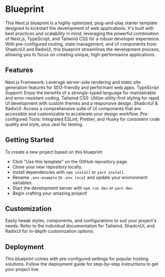 # Blueprint
This Next.js blueprint is a highly optimized, plug-and-play starter template designed to kickstart the development of web applications. It's built with best practices and scalability in mind, leveraging the powerful combination of Next.js, TypeScript, and Tailwind CSS for a robust developer experience. With pre-configured routing, state management, and UI components from ShadcnUI and RadixUI, this blueprint streamlines the development process, allowing you to focus on creating unique, high-performance applications.

## Features
Next.js Framework: Leverage server-side rendering and static site generation features for SEO-friendly and performant web apps.
TypeScript Support: Enjoy the benefits of a strongly-typed language for maintainable and error-resistant coding.
Tailwind CSS: Utilize utility-first styling for rapid UI development with custom themes and a responsive design.
ShadcnUI & RadixUI: Access a comprehensive suite of UI components that are accessible and customizable to accelerate your design workflow.
Pre-configured Tools: Integrated ESLint, Prettier, and Husky for consistent code quality and style, plus Jest for testing.

## Getting Started
To create a new project based on this blueprint:

* Click "Use this template" on the GitHub repository page.
* Clone your new repository locally.
* Install dependencies with ```npm install``` or ```yarn install```.
* Rename ```.env.example``` to ```.env.local``` and update your environment variables.
* Start the development server with ```npm run dev``` or ```yarn dev```.
* Begin crafting your amazing project!

## Customization
Easily tweak styles, components, and configurations to suit your project's needs. Refer to the individual documentation for Tailwind, ShadcnUI, and RadixUI for in-depth customization options.

## Deployment
This blueprint comes with pre-configured settings for popular hosting solutions. Follow the deployment guide for step-by-step instructions to get your project live.


